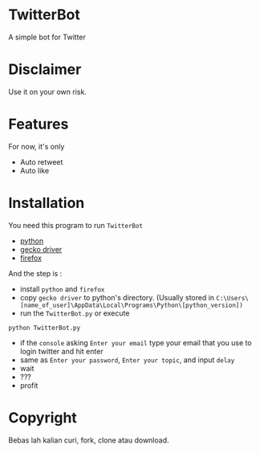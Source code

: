 # TwitterBot
A simple bot for Twitter

# Disclaimer
Use it on your own risk.

# Features
For now, it's only
* Auto retweet
* Auto like

# Installation
You need this program to run ```TwitterBot```
* [python](https://www.python.org/downloads/)
* [gecko driver](https://github.com/mozilla/geckodriver/releases/tag/v0.24.0)
* [firefox](https://www.mozilla.org/en-US/firefox/)

And the step is :
* install ```python``` and ```firefox```
* copy ```gecko driver``` to python's directory. (Usually stored in ```C:\Users\[name_of_user]\AppData\Local\Programs\Python\[python_version])```
* run the ```TwitterBot.py``` or execute
```
python TwitterBot.py
```
* if the ```console``` asking ```Enter your email``` type your email that you use to login twitter and hit enter
* same as ```Enter your password```, ```Enter your topic```, and input ```delay```
* wait
* ???
* profit


# Copyright
Bebas lah kalian curi, fork, clone atau download.
